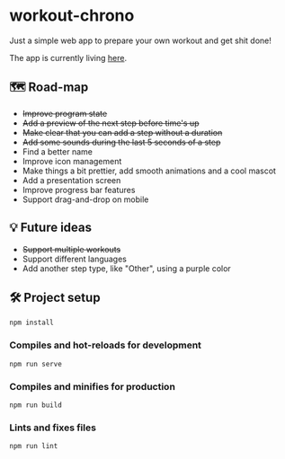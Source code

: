 # workout-chrono

Just a simple web app to prepare your own workout and get shit done!

The app is currently living [here](https://workout-chrono.vercel.app/).

## 🗺 Road-map

- ~~Improve program state~~
- ~~Add a preview of the next step before time's up~~
- ~~Make clear that you can add a step without a duration~~
- ~~Add some sounds during the last 5 seconds of a step~~
- Find a better name
- Improve icon management
- Make things a bit prettier, add smooth animations and a cool mascot
- Add a presentation screen
- Improve progress bar features
- Support drag-and-drop on mobile

## 💡 Future ideas

- ~~Support multiple workouts~~
- Support different languages
- Add another step type, like "Other", using a purple color

## 🛠 Project setup

```
npm install
```

### Compiles and hot-reloads for development

```
npm run serve
```

### Compiles and minifies for production

```
npm run build
```

### Lints and fixes files

```
npm run lint
```
